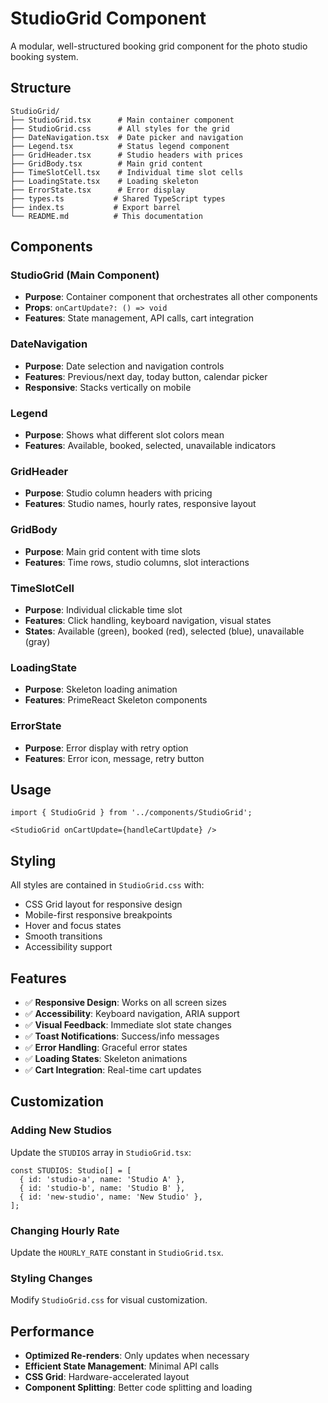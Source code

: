 # StudioGrid Component

A modular, well-structured booking grid component for the photo studio booking system.

## Structure

```
StudioGrid/
├── StudioGrid.tsx      # Main container component
├── StudioGrid.css      # All styles for the grid
├── DateNavigation.tsx  # Date picker and navigation
├── Legend.tsx          # Status legend component
├── GridHeader.tsx      # Studio headers with prices
├── GridBody.tsx        # Main grid content
├── TimeSlotCell.tsx    # Individual time slot cells
├── LoadingState.tsx    # Loading skeleton
├── ErrorState.tsx      # Error display
├── types.ts           # Shared TypeScript types
├── index.ts           # Export barrel
└── README.md          # This documentation
```

## Components

### StudioGrid (Main Component)
- **Purpose**: Container component that orchestrates all other components
- **Props**: `onCartUpdate?: () => void`
- **Features**: State management, API calls, cart integration

### DateNavigation
- **Purpose**: Date selection and navigation controls
- **Features**: Previous/next day, today button, calendar picker
- **Responsive**: Stacks vertically on mobile

### Legend
- **Purpose**: Shows what different slot colors mean
- **Features**: Available, booked, selected, unavailable indicators

### GridHeader
- **Purpose**: Studio column headers with pricing
- **Features**: Studio names, hourly rates, responsive layout

### GridBody
- **Purpose**: Main grid content with time slots
- **Features**: Time rows, studio columns, slot interactions

### TimeSlotCell
- **Purpose**: Individual clickable time slot
- **Features**: Click handling, keyboard navigation, visual states
- **States**: Available (green), booked (red), selected (blue), unavailable (gray)

### LoadingState
- **Purpose**: Skeleton loading animation
- **Features**: PrimeReact Skeleton components

### ErrorState
- **Purpose**: Error display with retry option
- **Features**: Error icon, message, retry button

## Usage

```tsx
import { StudioGrid } from '../components/StudioGrid';

<StudioGrid onCartUpdate={handleCartUpdate} />
```

## Styling

All styles are contained in `StudioGrid.css` with:
- CSS Grid layout for responsive design
- Mobile-first responsive breakpoints
- Hover and focus states
- Smooth transitions
- Accessibility support

## Features

- ✅ **Responsive Design**: Works on all screen sizes
- ✅ **Accessibility**: Keyboard navigation, ARIA support
- ✅ **Visual Feedback**: Immediate slot state changes
- ✅ **Toast Notifications**: Success/info messages
- ✅ **Error Handling**: Graceful error states
- ✅ **Loading States**: Skeleton animations
- ✅ **Cart Integration**: Real-time cart updates

## Customization

### Adding New Studios
Update the `STUDIOS` array in `StudioGrid.tsx`:

```tsx
const STUDIOS: Studio[] = [
  { id: 'studio-a', name: 'Studio A' },
  { id: 'studio-b', name: 'Studio B' },
  { id: 'new-studio', name: 'New Studio' },
];
```

### Changing Hourly Rate
Update the `HOURLY_RATE` constant in `StudioGrid.tsx`.

### Styling Changes
Modify `StudioGrid.css` for visual customization.

## Performance

- **Optimized Re-renders**: Only updates when necessary
- **Efficient State Management**: Minimal API calls
- **CSS Grid**: Hardware-accelerated layout
- **Component Splitting**: Better code splitting and loading


